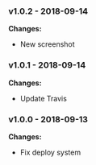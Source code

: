 
 ### v1.0.2 - 2018-09-14 
 **Changes:** 
 * New screenshot
 
 ### v1.0.1 - 2018-09-14 
 **Changes:** 
 * Update Travis
 
 ### v1.0.0 - 2018-09-13 
 **Changes:** 
 * Fix deploy system
 
